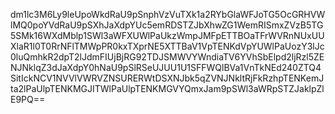 dm1lc3M6Ly9leUpoWkdRaU9pSnphVzVuTXk1a2RYbGlaWFJoTG5OcGRHVWlMQ0poYVdRaU9pSXhJaXdpYUc5emRDSTZJbXhwZG1WemRISmxZVzB5TG5SMk16WXdMblp1SWl3aWFXUWlPaUkzWmpJMFpETTBOaTFrWVRnNUxUUXlaR1l0T0RrNFlTMWpPR0kxTXprNE5XTTBaV1VpTENKdVpYUWlPaUozY3lJc0luQmhkR2dpT2lJdmFIUjBjRG92TDJSMWVYWndiaTV6YVhSbElpd2ljRzl5ZENJNklqZ3dJaXdpY0hNaU9pSlRSeUJUU1U1SFFWQlBVa1VnTkNEd240ZTQ4SitIckNCV1NVVlVWRVZNSURERWtDSXNJbk5qZVNJNkltRjFkRzhpTENKemJta2lPaUlpTENKMGJITWlPaUlpTENKMGVYQmxJam9pSWl3aWRpSTZJaklpZlE9PQ==

